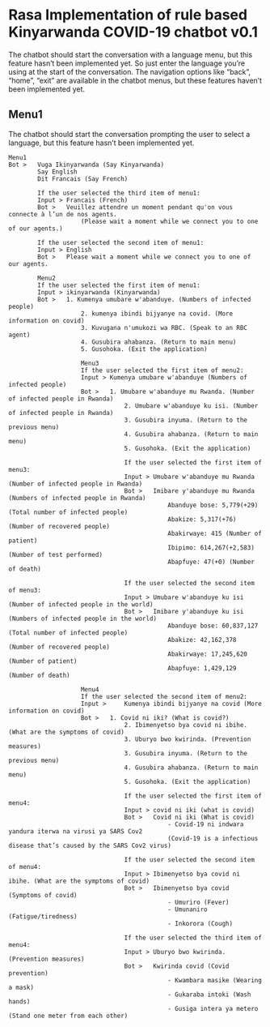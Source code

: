 # Rasa Implementation of rule based Kinyarwanda COVID-19 chatbot v0.1

The chatbot should start the conversation with a language menu, but this feature hasn’t been implemented yet.
So just enter the language you’re using at the start of the conversation.
The navigation options like “back”, “home”, “exit” are available in the chatbot menus, but these features haven’t been implemented yet.
## Menu1
The chatbot should start the conversation prompting the user to select a language, but this feature hasn’t been implemented yet.

	Menu1
	Bot >	Vuga Ikinyarwanda (Say Kinyarwanda)
			Say English
			Dit Francais (Say French)

			If the user selected the third item of menu1:
			Input >	Francais (French)
			Bot >	Veuillez attendre un moment pendant qu'on vous connecte à l’un de nos agents.
						(Please wait a moment while we connect you to one of our agents.)

			If the user selected the second item of menu1:
			Input >	English
			Bot >	Please wait a moment while we connect you to one of our agents. 

			Menu2
			If the user selected the first item of menu1:
			Input >	ikinyarwanda (Kinyarwanda)
			Bot > 	1. Kumenya umubare w'abanduye. (Numbers of infected people)
						2. kumenya ibindi bijyanye na covid. (More information on covid)
						3. Kuvugana n'umukozi wa RBC. (Speak to an RBC agent)
						4. Gusubira ahabanza. (Return to main menu)
						5. Gusohoka. (Exit the application)

						Menu3
						If the user selected the first item of menu2:
						Input >	Kumenya umubare w'abanduye (Numbers of infected people)
						Bot >	1. Umubare w'abanduye mu Rwanda. (Number of infected people in Rwanda)
									2. Umubare w'abanduye ku isi. (Number of infected people in Rwanda)
									3. Gusubira inyuma. (Return to the previous menu)
									4. Gusubira ahabanza. (Return to main menu)
									5. Gusohoka. (Exit the application)

									If the user selected the first item of menu3:
									Input >	Umubare w'abanduye mu Rwanda (Number of infected people in Rwanda)
									Bot >	Imibare y'abanduye mu Rwanda (Numbers of infected people in Rwanda)
												Abanduye bose: 5,779(+29) (Total number of infected people)
												Abakize: 5,317(+76) (Number of recovered people)
												Abakirwaye: 415 (Number of patient)
												Ibipimo: 614,267(+2,583) (Number of test performed)
												Abapfuye: 47(+0) (Number of death)

									If the user selected the second item of menu3:
									Input >	Umubare w'abanduye ku isi (Number of infected people in the world)
									Bot >	Imibare y'abanduye ku isi (Numbers of infected people in the world)
												Abanduye bose: 60,837,127 (Total number of infected people)
												Abakize: 42,162,378 (Number of recovered people)
												Abakirwaye: 17,245,620 (Number of patient)
												Abapfuye: 1,429,129 (Number of death)

						Menu4
						If the user selected the second item of menu2:
						Input > 	Kumenya ibindi bijyanye na covid (More information on covid)
						Bot >	1. Covid ni iki? (What is covid?)
									2. Ibimenyetso bya covid ni ibihe. (What are the symptoms of covid)
									3. Uburyo bwo kwirinda. (Prevention measures)
									3. Gusubira inyuma. (Return to the previous menu)
									4. Gusubira ahabanza. (Return to main menu)
									5. Gusohoka. (Exit the application)

									If the user selected the first item of menu4:
									Input >	covid ni iki (what is covid)
									Bot >	Covid ni iki (What is covid)
												- Covid-19 ni indwara yandura iterwa na virusi ya SARS Cov2 
												(Covid-19 is a infectious disease that’s caused by the SARS Cov2 virus)

									If the user selected the second item of menu4:
									Input >	Ibimenyetso bya covid ni ibihe. (What are the symptoms of covid)
									Bot >	Ibimenyetso bya covid (Symptoms of covid)
												- Umuriro (Fever)
												- Umunaniro (Fatigue/tiredness)
												- Inkorora (Cough)

									If the user selected the third item of menu4:
									Input >	Uburyo bwo kwirinda. (Prevention measures)
									Bot >	Kwirinda covid (Covid prevention)
												- Kwambara masike (Wearing a mask)
												- Gukaraba intoki (Wash hands)
												- Gusiga intera ya metero (Stand one meter from each other)

